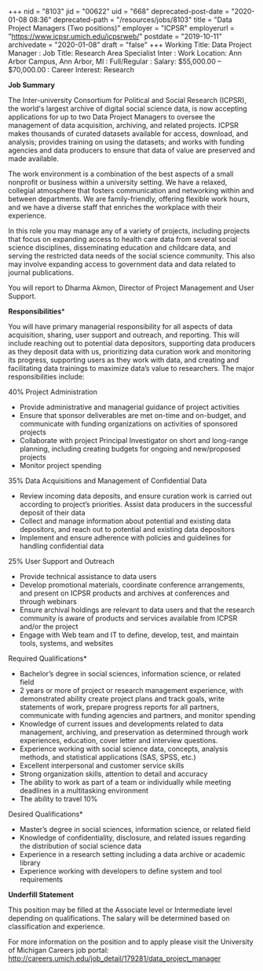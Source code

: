 +++
nid = "8103"
jid = "00622"
uid = "668"
deprecated-post-date = "2020-01-08 08:36"
deprecated-path = "/resources/jobs/8103"
title = "Data Project Managers (Two positions)"
employer = "ICPSR"
employerurl = "https://www.icpsr.umich.edu/icpsrweb/"
postdate = "2019-10-11"
archivedate = "2020-01-08"
draft = "false"
+++
Working Title: Data Project Manager
: Job Title: Research Area Specialist Inter
: Work Location: Ann Arbor Campus, Ann Arbor, MI
: Full/Regular
: Salary: $55,000.00 – $70,000.00
: Career Interest: Research

**Job Summary**

The Inter-university Consortium for Political and Social Research (ICPSR), the world's largest archive of digital social science data, is now accepting applications for up to two Data Project Managers to oversee the management of data acquisition, archiving, and related projects. ICPSR makes thousands of curated datasets available for access, download, and analysis; provides training on using the datasets; and works with funding agencies and data producers to ensure that data of value are preserved and made available. 

The work environment is a combination of the best aspects of a small nonprofit or business within a university setting. We have a relaxed, collegial atmosphere that fosters communication and networking within and between departments. We are family-friendly, offering flexible work hours, and we have a diverse staff that enriches the workplace with their experience.

In this role you may manage any of a variety of projects, including projects that focus on expanding access to health care data from several social science disciplines, disseminating education and childcare data, and serving the restricted data needs of the social science community. This also may involve expanding access to government data and data related to journal publications.

You will report to Dharma Akmon, Director of Project Management and User Support.

**Responsibilities***

You will have primary managerial responsibility for all aspects of data acquisition, sharing, user support and outreach, and reporting. This will include reaching out to potential data depositors, supporting data producers as they deposit data with us, prioritizing data curation work and monitoring its progress, supporting users as they work with data, and creating and facilitating data trainings to maximize data’s value to researchers. The major responsibilities include:

40% Project Administration

- Provide administrative and managerial guidance of project activities
- Ensure that sponsor deliverables are met on-time and on-budget, and communicate with funding organizations on activities of sponsored projects
- Collaborate with project Principal Investigator on short and long-range planning, including creating budgets for ongoing and new/proposed projects
- Monitor project spending

35% Data Acquisitions and Management of Confidential Data

- Review incoming data deposits, and ensure curation work is carried out according to project’s priorities. Assist data producers in the successful deposit of their data
- Collect and manage information about potential and existing data depositors, and reach out to potential and existing data depositors
- Implement and ensure adherence with policies and guidelines for handling confidential data

25% User Support and Outreach

- Provide technical assistance to data users
- Develop promotional materials, coordinate conference arrangements, and present on ICPSR products and archives at conferences and through webinars
- Ensure archival holdings are relevant to data users and that the research community is aware of products and services available from ICPSR and/or the project
- Engage with Web team and IT to define, develop, test, and maintain tools, systems, and websites

Required Qualifications*

- Bachelor’s degree in social sciences, information science, or related field
- 2 years or more of project or research management experience, with demonstrated ability create project plans and track goals, write statements of work, prepare progress reports for all partners, communicate with funding agencies and partners, and monitor spending
- Knowledge of current issues and developments related to data management, archiving, and preservation as determined through work experiences, education, cover letter and interview questions.
- Experience working with social science data, concepts, analysis methods, and statistical applications (SAS, SPSS, etc.)
- Excellent interpersonal and customer service skills
- Strong organization skills, attention to detail and accuracy
- The ability to work as part of a team or individually while meeting deadlines in a multitasking environment
- The ability to travel 10%

Desired Qualifications*

- Master’s degree in social sciences, information science, or related field
- Knowledge of confidentiality, disclosure, and related issues regarding the distribution of social science data
- Experience in a research setting including a data archive or academic library
- Experience working with developers to define system and tool requirements

**Underfill Statement**

This position may be filled at the Associate level or Intermediate level depending on qualifications. The salary will be determined based on classification and experience.

For more information on the position and to apply please visit the University of Michigan Careers job portal: http://careers.umich.edu/job_detail/179281/data_project_manager

